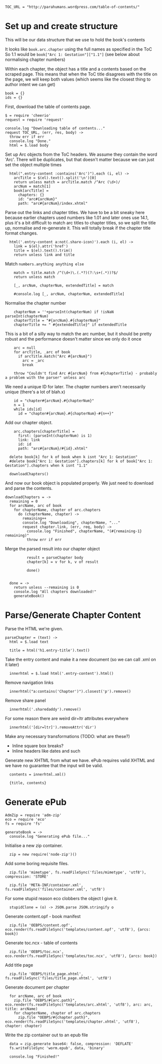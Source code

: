     TOC_URL = "http://parahumans.wordpress.com/table-of-contents/"
    


Set up and create structure
===========================

This will be our data structure that we use to hold the book's contents

It looks like `book.arc.chapter` using the full names as specified in the ToC
So 1.1 would be `book["Arc 1: Gestation"]["1.1"]` (see below about normalising chapter numbers)

Within each chapter, the object has a title and a contents based on the scraped page.
This means that when the ToC title disagrees with the title on the page, we will keep
both values (which seems like the closest thing to author intent we can get)

    book = {}
    ids = {}

First, download the table of contents page.

    $ = require 'cheerio'
    request = require 'request'

    console.log "Downloading table of contents..."
    request TOC_URL, (err, res, body) ->
      throw err if err
      console.log "Done."
      html = $.load body

Set up Arc objects from the ToC headers. We assume they contain the word 'Arc'.
There will be duplicates, but that doesn't matter because we can just set the object multiple times

      html(".entry-content :contains('Arc')").each (i, el) ->
        arcTitle = $(el).text().split('\n')[0]
        return unless match = arcTitle.match /^Arc (\d+)/
        arcNum = match[1]
        book[arcTitle] =
          chapters: {}
          id: "arc#{arcNum}"
          path: "arc#{arcNum}/index.xhtml"

Parse out the links and chapter titles. We have to be a bit sneaky here because earlier chapters used numbers like 1.01 and later ones use 14.1, plus it's a bit difficult to match arc titles to chapter titles, so we split the title up, normalise and re-generate it. This will totally break if the chapter title format changes.

      html('.entry-content a:not(.share-icon)').each (i, el) ->
        link = $(el).attr('href')
        title = $(el).text().trim()
        return unless link and title

Match `numbers.anything anything else`

        match = title.match /^(\d+)\.(.*?)(?:\s+(.*))?$/
        return unless match

        [_, arcNum, chapterNum, extendedTitle] = match

        #console.log [_, arcNum, chapterNum, extendedTitle]

Normalise the chapter number

        chapterNum = ''+parseInt(chapterNum) if !isNaN parseInt(chapterNum)
        chapterTitle = "#{arcNum}.#{chapterNum}"
        chapterTitle += " #{extendedTitle}" if extendedTitle

This is a bit of a silly way to match the arc number, but it should be pretty robust and the performance doesn't matter since we only do it once

        arc = null
        for arcTitle, _arc of book
          if arcTitle.match("Arc #{arcNum}")
            arc = _arc
            break
        
        throw "Couldn't find Arc #{arcNum} from #{chapterTitle} - probably a problem with the parser" unless arc

We need a unique ID for later. The chapter numbers aren't necessarily unique (there's a lot of blah.x)

        id = "chapter#{arcNum}.#{chapterNum}"
        n = 1
        while ids[id]
          id = "chapter#{arcNum}.#{chapterNum}-#{n++}"

Add our chapter object.

        arc.chapters[chapterTitle] =
          first: (parseInt(chapterNum) is 1)
          link: link
          id: id
          path: "arc#{arcNum}/#{id}.xhtml"

      delete book[k] for k of book when k isnt "Arc 1: Gestation"
      #delete book["Arc 1: Gestation"].chapters[k] for k of book["Arc 1: Gestation"].chapters when k isnt "1.1"

      downloadChapters()

And now our book object is populated properly. We just need to download and parse the contents.

    downloadChapters = ->
      remaining = 0
      for arcName, arc of book
        for chapterName, chapter of arc.chapters
          do (chapterName, chapter) ->
            remaining++
            console.log "Downloading", chapterName, "..."
            request chapter.link, (err, req, body) ->
              console.log "Finished", chapterName, "(#{remaining-1} remaining)"
              throw err if err

Merge the parsed result into our chapter object

              result = parseChapter body
              chapter[k] = v for k, v of result

              done()
              

      done = ->
        return unless --remaining is 0
        console.log "All chapters downloaded!"
        generateBook()

    



Parse/Generate Chapter Content
==============================

Parse the HTML we're given.

    parseChapter = (text) ->
      html = $.load text

      title = html('h1.entry-title').text()

Take the entry content and make it a new document (so we can call .xml on it later)

      innerhtml = $.load html('.entry-content').html()

Remove navigation links

      innerhtml("a:contains('Chapter')").closest('p').remove()

Remove share panel

      innerhtml('.sharedaddy').remove()

For some reason there are weird dir=ltr attributes everywhere

      innerhtml('[dir=ltr]').removeAttr('dir')

Make any necessary transformations (TODO: what are these?)

  * Inline square box breaks?
  * Inline headers like dates and such

Generate new XHTML from what we have. ePub requires valid XHTML and we have no guarantee that the input will be valid.

      contents = innerhtml.xml()

      {title, contents}


Generate ePub
=============

    AdmZip = require 'adm-zip'
    eco = require 'eco'
    fs = require 'fs'

    generateBook = ->
      console.log "Generating ePub file..."

Initialise a new zip container.

      zip = new require('node-zip')()

Add some boring requisite files.

      zip.file 'mimetype', fs.readFileSync('files/mimetype', 'utf8'), compression: 'STORE'

      zip.file 'META-INF/container.xml', fs.readFileSync('files/container.xml', 'utf8')

For some stupid reason eco clobbers the object I give it.

      stupidClone = (o) -> JSON.parse JSON.stringify o

Generate content.opf - book manifest

      zip.file 'OEBPS/content.opf', eco.render(fs.readFileSync('templates/content.opf', 'utf8'), {arcs: book})

Generate toc.ncx - table of contents

      zip.file 'OEBPS/toc.ncx', eco.render(fs.readFileSync('templates/toc.ncx', 'utf8'), {arcs: book})

Add title page

      zip.file 'OEBPS/title_page.xhtml', fs.readFileSync('files/title_page.xhtml', 'utf8')

Generate document per chapter

      for arcName, arc of book
        zip.file "OEBPS/#{arc.path}", eco.render(fs.readFileSync('templates/arc.xhtml', 'utf8'), arc: arc, title: arcName)
        for chapterName, chapter of arc.chapters
          zip.file "OEBPS/#{chapter.path}", eco.render(fs.readFileSync('templates/chapter.xhtml', 'utf8'), chapter: chapter)

Write the zip container out to an epub file

      data = zip.generate base64: false, compression: 'DEFLATE'
      fs.writeFileSync 'worm.epub', data, 'binary'

      console.log "Finished!"
